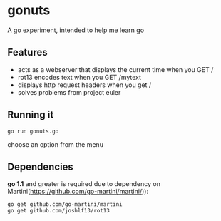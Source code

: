 gonuts
======
A go experiment, intended to help me learn go


Features
--------
 - acts as a webserver that displays the current time when you GET /
 - rot13 encodes text when you GET /mytext
 - displays http request headers when you get /
 - solves problems from project euler

Running it
----------
~~~
go run gonuts.go
~~~

choose an option from the menu

Dependencies
------------
**go 1.1** and greater is required due to dependency on Martini(https://github.com/go-martini/martini/)):
~~~
go get github.com/go-martini/martini
go get github.com/joshlf13/rot13
~~~

